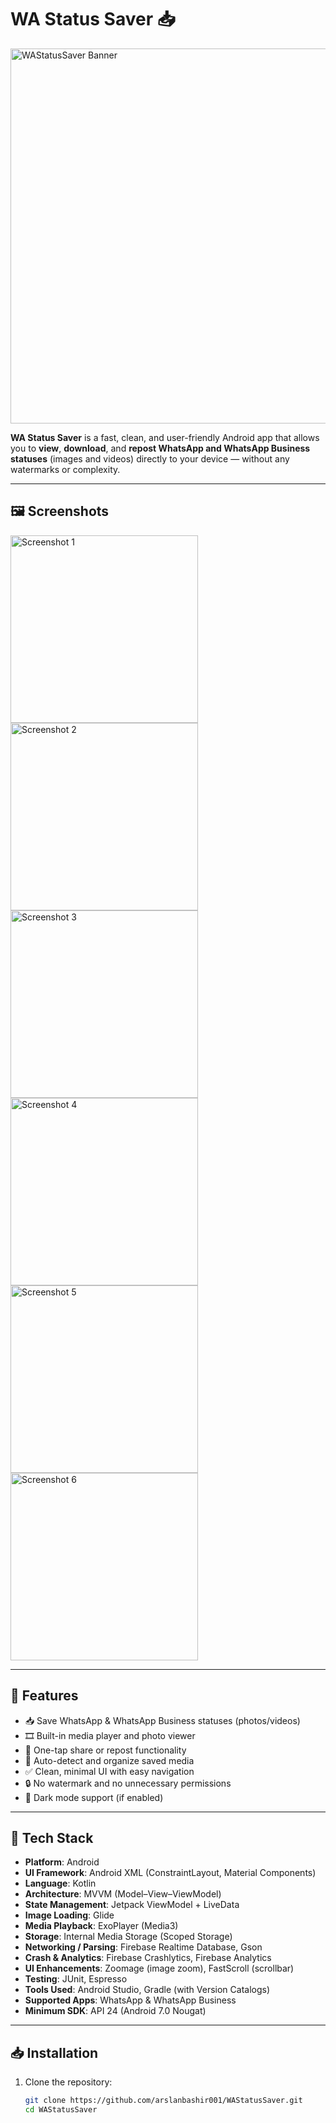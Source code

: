 # WA Status Saver 📥

<img src="https://github.com/user-attachments/assets/ec96b613-76be-4709-9bb1-3d65e5ff8667" alt="WAStatusSaver Banner" width="600"/>

**WA Status Saver** is a fast, clean, and user-friendly Android app that allows you to **view**, **download**, and **repost WhatsApp and WhatsApp Business statuses** (images and videos) directly to your device — without any watermarks or complexity.

---

## 🖼️ Screenshots

<img src="https://github.com/user-attachments/assets/fbd70083-2901-41c7-bc27-e5804c115cfc" alt="Screenshot 1" width="300"/>
<img src="https://github.com/user-attachments/assets/72ada073-97f9-44c5-8a2f-b2863cf312f7" alt="Screenshot 2" width="300"/>
<img src="https://github.com/user-attachments/assets/618a62ab-b7aa-4db6-8173-a13150777062" alt="Screenshot 3" width="300"/>
<img src="https://github.com/user-attachments/assets/68c68783-4cc1-44ba-b55c-cb2d91d51288" alt="Screenshot 4" width="300"/>
<img src="https://github.com/user-attachments/assets/6495a86a-7ccb-4839-b902-0a68592d1cde" alt="Screenshot 5" width="300"/>
<img src="https://github.com/user-attachments/assets/e40bdb29-d0b9-412b-9a9e-b8839bf04385" alt="Screenshot 6" width="300"/>

---

## 🚀 Features

- 📥 Save WhatsApp & WhatsApp Business statuses (photos/videos)
- 🎞️ Built-in media player and photo viewer
- 🔁 One-tap share or repost functionality
- 📁 Auto-detect and organize saved media
- ✅ Clean, minimal UI with easy navigation
- 🔒 No watermark and no unnecessary permissions
- 🌙 Dark mode support (if enabled)

---

## 🧰 Tech Stack

- **Platform**: Android  
- **UI Framework**: Android XML (ConstraintLayout, Material Components)  
- **Language**: Kotlin  
- **Architecture**: MVVM (Model–View–ViewModel)  
- **State Management**: Jetpack ViewModel + LiveData  
- **Image Loading**: Glide  
- **Media Playback**: ExoPlayer (Media3)  
- **Storage**: Internal Media Storage (Scoped Storage)  
- **Networking / Parsing**: Firebase Realtime Database, Gson  
- **Crash & Analytics**: Firebase Crashlytics, Firebase Analytics  
- **UI Enhancements**: Zoomage (image zoom), FastScroll (scrollbar)  
- **Testing**: JUnit, Espresso  
- **Tools Used**: Android Studio, Gradle (with Version Catalogs)  
- **Supported Apps**: WhatsApp & WhatsApp Business  
- **Minimum SDK**: API 24 (Android 7.0 Nougat)


---

## 📥 Installation

1. Clone the repository:
   ```bash
   git clone https://github.com/arslanbashir001/WAStatusSaver.git
   cd WAStatusSaver


